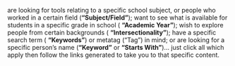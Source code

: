 are looking for tools relating to a specific school subject, or people who
worked in a certain field (**“Subject/Field”**); want to see what is
available for students in a specific grade in school (
**“Academic Year”**); wish to explore people from certain backgrounds (
**“Intersectionality”**); have a specific search term (
**“Keywords”**) or metatag (“Tag”) in mind; or are looking for a
specific person’s name (**“Keyword”** or **“Starts With”**)… just
click all which apply then follow the links generated to take you to that
specific content.
